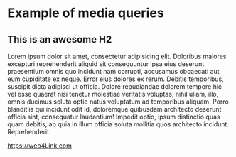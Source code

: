 # Example of media queries

## This is an awesome H2

Lorem ipsum dolor sit amet, consectetur adipisicing elit. Doloribus
maiores excepturi reprehenderit aliquid sit consequuntur ipsa eius
deserunt praesentium omnis quo incidunt nam corrupti, accusamus
obcaecati aut eum cupiditate ex neque. Error eius dolores ex rerum.
Debitis temporibus, suscipit dicta adipisci ut officia. Dolore
repudiandae dolorem tempore hic vel esse quaerat nisi tenetur
molestiae veritatis voluptas, nihil ullam, illo, omnis ducimus soluta
optio natus voluptatum ad temporibus aliquam. Porro blanditiis qui
incidunt odit id, doloremque quibusdam architecto deserunt officia
sint, consequatur laudantium! Impedit optio, ipsum distinctio quas
quam debitis, ab quia in illum officia soluta mollitia quos architecto
incidunt. Reprehenderit.

https://web4Link.com
